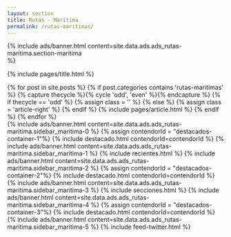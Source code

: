 ```yaml
---
layout: section
title: Rutas - Marítima
permalink: /rutas-maritimas/
---
```


{% 
  include ads/banner.html 
  content=site.data.ads.ads_rutas-maritima.section-maritima  
%}

{% include pages/title.html %}

<!-- blog post -->
<section class="section">
  <div class="container maxw">
    <div class="row">
      <div class="col-lg-9">
        {% for post in site.posts %}
        {% if post.categories contains 'rutas-maritimas' %}
        {% capture thecycle %}{% cycle 'odd', 'even' %}{% endcapture %}
        {% if thecycle == 'odd' %}
        {% assign class = '' %}
        {% else %}
        {% assign class = 'article-right' %}
        {% endif %}
          {% include pages/article.html %}
        {% endif %}
        {% endfor %}
      </div> 
      <div class="col-lg-3">
        {% 
          include ads/banner.html 
          content=site.data.ads.ads_rutas-maritima.sidebar_maritima-0  
        %}
        {% assign contendorId = "destacados-container-1"%}
        {% include destacado.html contendorId=contendorId %}
        {% 
          include ads/banner.html 
          content=site.data.ads.ads_rutas-maritima.sidebar_maritima-1  
        %}
        {% include recientes.html %}
        {% 
          include ads/banner.html 
          content=site.data.ads.ads_rutas-maritima.sidebar_maritima-2
        %}
        {% assign contendorId = "destacados-container-2"%}
        {% include destacado.html contendorId=contendorId %}
        {% 
          include ads/banner.html 
          content=site.data.ads.ads_rutas-maritima.sidebar_maritima-3
        %}
        {% include secciones.html %}
        {% 
          include ads/banner.html 
          content=site.data.ads.ads_rutas-maritima.sidebar_maritima-4
        %}
        {% assign contendorId = "destacados-container-3"%}
        {% include destacado.html contendorId=contendorId %}
        {% 
          include ads/banner.html 
          content=site.data.ads.ads_rutas-maritima.sidebar_maritima-5
        %}
        {% include feed-twitter.html %}
      </div> 
    </div>
  </div>
</section>
<!-- /blog post -->